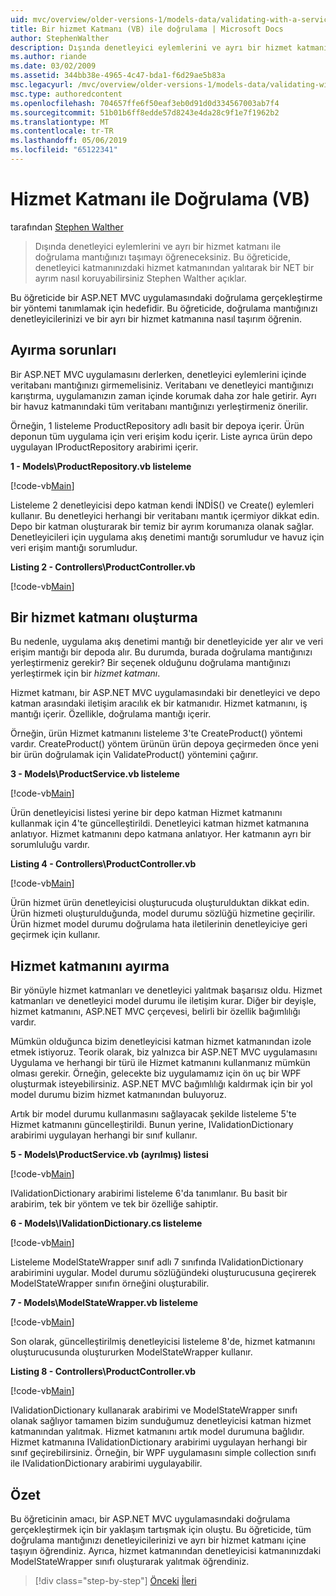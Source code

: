 ```yaml
---
uid: mvc/overview/older-versions-1/models-data/validating-with-a-service-layer-vb
title: Bir hizmet Katmanı (VB) ile doğrulama | Microsoft Docs
author: StephenWalther
description: Dışında denetleyici eylemlerini ve ayrı bir hizmet katmanı ile doğrulama mantığınızı taşımayı öğreneceksiniz. Bu öğreticide, Stephen Walther açıklar nasıl...
ms.author: riande
ms.date: 03/02/2009
ms.assetid: 344bb38e-4965-4c47-bda1-f6d29ae5b83a
msc.legacyurl: /mvc/overview/older-versions-1/models-data/validating-with-a-service-layer-vb
msc.type: authoredcontent
ms.openlocfilehash: 704657ffe6f50eaf3eb0d91d0d334567003ab7f4
ms.sourcegitcommit: 51b01b6ff8edde57d8243e4da28c9f1e7f1962b2
ms.translationtype: MT
ms.contentlocale: tr-TR
ms.lasthandoff: 05/06/2019
ms.locfileid: "65122341"
---
```

# <a name="validating-with-a-service-layer-vb"></a>Hizmet Katmanı ile Doğrulama (VB)

tarafından [Stephen Walther](https://github.com/StephenWalther)

> Dışında denetleyici eylemlerini ve ayrı bir hizmet katmanı ile doğrulama mantığınızı taşımayı öğreneceksiniz. Bu öğreticide, denetleyici katmanınızdaki hizmet katmanından yalıtarak bir NET bir ayrım nasıl koruyabilirsiniz Stephen Walther açıklar.

Bu öğreticide bir ASP.NET MVC uygulamasındaki doğrulama gerçekleştirme bir yöntemi tanımlamak için hedefidir. Bu öğreticide, doğrulama mantığınızı denetleyicilerinizi ve bir ayrı bir hizmet katmanına nasıl taşırım öğrenin.

## <a name="separating-concerns"></a>Ayırma sorunları

Bir ASP.NET MVC uygulamasını derlerken, denetleyici eylemlerini içinde veritabanı mantığınızı girmemelisiniz. Veritabanı ve denetleyici mantığınızı karıştırma, uygulamanızın zaman içinde korumak daha zor hale getirir. Ayrı bir havuz katmanındaki tüm veritabanı mantığınızı yerleştirmeniz önerilir.

Örneğin, 1 listeleme ProductRepository adlı basit bir depoya içerir. Ürün deponun tüm uygulama için veri erişim kodu içerir. Liste ayrıca ürün depo uygulayan IProductRepository arabirimi içerir.

**1 - Models\ProductRepository.vb listeleme**

[!code-vb[Main](validating-with-a-service-layer-vb/samples/sample1.vb)]

Listeleme 2 denetleyicisi depo katman kendi İNDİS() ve Create() eylemleri kullanır. Bu denetleyici herhangi bir veritabanı mantık içermiyor dikkat edin. Depo bir katman oluşturarak bir temiz bir ayrım korumanıza olanak sağlar. Denetleyicileri için uygulama akış denetimi mantığı sorumludur ve havuz için veri erişim mantığı sorumludur.

**Listing 2 - Controllers\ProductController.vb**

[!code-vb[Main](validating-with-a-service-layer-vb/samples/sample2.vb)]

## <a name="creating-a-service-layer"></a>Bir hizmet katmanı oluşturma

Bu nedenle, uygulama akış denetimi mantığı bir denetleyicide yer alır ve veri erişim mantığı bir depoda alır. Bu durumda, burada doğrulama mantığınızı yerleştirmeniz gerekir? Bir seçenek olduğunu doğrulama mantığınızı yerleştirmek için bir *hizmet katmanı*.

Hizmet katmanı, bir ASP.NET MVC uygulamasındaki bir denetleyici ve depo katman arasındaki iletişim aracılık ek bir katmanıdır. Hizmet katmanını, iş mantığı içerir. Özellikle, doğrulama mantığı içerir.

Örneğin, ürün Hizmet katmanını listeleme 3'te CreateProduct() yöntemi vardır. CreateProduct() yöntem ürünün ürün depoya geçirmeden önce yeni bir ürün doğrulamak için ValidateProduct() yöntemini çağırır.

**3 - Models\ProductService.vb listeleme**

[!code-vb[Main](validating-with-a-service-layer-vb/samples/sample3.vb)]

Ürün denetleyicisi listesi yerine bir depo katman Hizmet katmanını kullanmak için 4'te güncelleştirildi. Denetleyici katman hizmet katmanına anlatıyor. Hizmet katmanını depo katmana anlatıyor. Her katmanın ayrı bir sorumluluğu vardır.

**Listing 4 - Controllers\ProductController.vb**

[!code-vb[Main](validating-with-a-service-layer-vb/samples/sample4.vb)]

Ürün hizmet ürün denetleyicisi oluşturucuda oluşturulduktan dikkat edin. Ürün hizmeti oluşturulduğunda, model durumu sözlüğü hizmetine geçirilir. Ürün hizmet model durumu doğrulama hata iletilerinin denetleyiciye geri geçirmek için kullanır.

## <a name="decoupling-the-service-layer"></a>Hizmet katmanını ayırma

Bir yönüyle hizmet katmanları ve denetleyici yalıtmak başarısız oldu. Hizmet katmanları ve denetleyici model durumu ile iletişim kurar. Diğer bir deyişle, hizmet katmanını, ASP.NET MVC çerçevesi, belirli bir özellik bağımlılığı vardır.

Mümkün olduğunca bizim denetleyicisi katman hizmet katmanından izole etmek istiyoruz. Teorik olarak, biz yalnızca bir ASP.NET MVC uygulamasını Uygulama ve herhangi bir türü ile Hizmet katmanını kullanmanız mümkün olması gerekir. Örneğin, gelecekte biz uygulamamız için ön uç bir WPF oluşturmak isteyebilirsiniz. ASP.NET MVC bağımlılığı kaldırmak için bir yol model durumu bizim hizmet katmanından buluyoruz.

Artık bir model durumu kullanmasını sağlayacak şekilde listeleme 5'te Hizmet katmanını güncelleştirildi. Bunun yerine, IValidationDictionary arabirimi uygulayan herhangi bir sınıf kullanır.

**5 - Models\ProductService.vb (ayrılmış) listesi**

[!code-vb[Main](validating-with-a-service-layer-vb/samples/sample5.vb)]

IValidationDictionary arabirimi listeleme 6'da tanımlanır. Bu basit bir arabirim, tek bir yöntem ve tek bir özelliğe sahiptir.

**6 - Models\IValidationDictionary.cs listeleme**

[!code-vb[Main](validating-with-a-service-layer-vb/samples/sample6.vb)]

Listeleme ModelStateWrapper sınıf adlı 7 sınıfında IValidationDictionary arabirimini uygular. Model durumu sözlüğündeki oluşturucusuna geçirerek ModelStateWrapper sınıfın örneğini oluşturabilir.

**7 - Models\ModelStateWrapper.vb listeleme**

[!code-vb[Main](validating-with-a-service-layer-vb/samples/sample7.vb)]

Son olarak, güncelleştirilmiş denetleyicisi listeleme 8'de, hizmet katmanını oluşturucusunda oluştururken ModelStateWrapper kullanır.

**Listing 8 - Controllers\ProductController.vb**

[!code-vb[Main](validating-with-a-service-layer-vb/samples/sample8.vb)]

IValidationDictionary kullanarak arabirimi ve ModelStateWrapper sınıfı olanak sağlıyor tamamen bizim sunduğumuz denetleyicisi katman hizmet katmanından yalıtmak. Hizmet katmanını artık model durumuna bağlıdır. Hizmet katmanına IValidationDictionary arabirimi uygulayan herhangi bir sınıf geçirebilirsiniz. Örneğin, bir WPF uygulamasını simple collection sınıfı ile IValidationDictionary arabirimi uygulayabilir.

## <a name="summary"></a>Özet

Bu öğreticinin amacı, bir ASP.NET MVC uygulamasındaki doğrulama gerçekleştirmek için bir yaklaşım tartışmak için oluştu. Bu öğreticide, tüm doğrulama mantığınızı denetleyicilerinizi ve ayrı bir hizmet katmanı içine taşıyın öğrendiniz. Ayrıca, hizmet katmanından denetleyicisi katmanınızdaki ModelStateWrapper sınıfı oluşturarak yalıtmak öğrendiniz.

> [!div class="step-by-step"]
> [Önceki](validating-with-the-idataerrorinfo-interface-vb.md)
> [İleri](validation-with-the-data-annotation-validators-vb.md)
